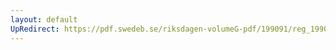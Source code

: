 ```yaml
---
layout: default
UpRedirect: https://pdf.swedeb.se/riksdagen-volumeG-pdf/199091/reg_199091/reg_199091_0653.pdf
---
```

